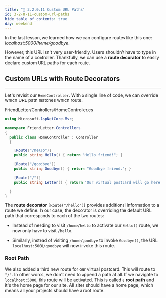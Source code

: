 ```yaml
---
title: "📓 3.2.0.11 Custom URL Paths"
id: 3-2-0-11-custom-url-paths
hide_table_of_contents: true
day: weekend
---
```


In the last lesson, we learned how we can configure routes like this one: _localhost:5000/home/goodbye_.

However, this URL isn't very user-friendly. Users shouldn't have to type in the name of a controller. Thankfully, we can use a **route decorator** to easily declare custom URL paths for each route.

## Custom URLs with Route Decorators
---

Let's revisit our `HomeController`. With a single line of code, we can override which URL path matches which route.

<div class="filename">FriendLetter/Controllers/HomeController.cs</div>

```csharp
using Microsoft.AspNetCore.Mvc;

namespace FriendLetter.Controllers
{
  public class HomeController : Controller
  {

    [Route("/hello")]
    public string Hello() { return "Hello friend!"; }

    [Route("/goodbye")]
    public string Goodbye() { return "Goodbye friend."; }

    [Route("/")]
    public string Letter() { return "Our virtual postcard will go here soon!"; }

  }
}
```

The **route decorator** `[Route("/hello")]` provides additional information to a route we define. In our case, the decorator is overriding the default URL path that corresponds to each of the two routes:

* Instead of needing to visit `/home/hello` to activate our `Hello()` route, we now only have to visit `/hello`.

* Similarly, instead of visiting `/home/goodbye` to invoke `Goodbye()`, the URL `localhost:5000/goodbye` will now invoke this route.

### Root Path

We also added a third new route for our virtual postcard. This will route to `"/"`. In other words, we don't need to append a path at all. If we navigate to `localhost:5000`, this route will be activated. This is called a **root path** and it's the home page for our site. All sites should have a home page, which means all your projects should have a root route.
